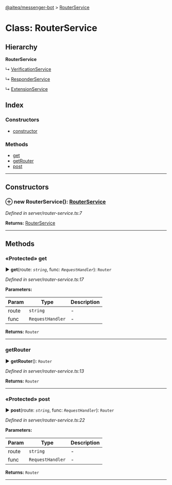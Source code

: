 [@aiteq/messenger-bot](../README.md) > [RouterService](../classes/routerservice.md)



# Class: RouterService

## Hierarchy

**RouterService**

↳  [VerificationService](verificationservice.md)




↳  [ResponderService](responderservice.md)




↳  [ExtensionService](extensionservice.md)








## Index

### Constructors

* [constructor](routerservice.md#constructor)


### Methods

* [get](routerservice.md#get)
* [getRouter](routerservice.md#getrouter)
* [post](routerservice.md#post)



---
## Constructors
<a id="constructor"></a>


### ⊕ **new RouterService**(): [RouterService](routerservice.md)



*Defined in server/router-service.ts:7*





**Returns:** [RouterService](routerservice.md)

---



## Methods
<a id="get"></a>

### «Protected» get

► **get**(route: *`string`*, func: *`RequestHandler`*): `Router`




*Defined in server/router-service.ts:17*



**Parameters:**

| Param | Type | Description |
| ------ | ------ | ------ |
| route | `string`   |  - |
| func | `RequestHandler`   |  - |





**Returns:** `Router`





___

<a id="getrouter"></a>

###  getRouter

► **getRouter**(): `Router`




*Defined in server/router-service.ts:13*





**Returns:** `Router`





___

<a id="post"></a>

### «Protected» post

► **post**(route: *`string`*, func: *`RequestHandler`*): `Router`




*Defined in server/router-service.ts:22*



**Parameters:**

| Param | Type | Description |
| ------ | ------ | ------ |
| route | `string`   |  - |
| func | `RequestHandler`   |  - |





**Returns:** `Router`





___


